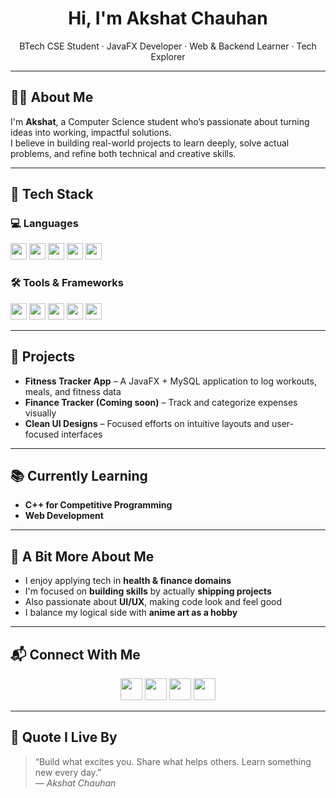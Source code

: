 <h1 align="center">Hi, I'm Akshat Chauhan</h1>
<p align="center">
  BTech CSE Student · JavaFX Developer · Web & Backend Learner · Tech Explorer
</p>

---

## 👨‍💻 About Me

I'm **Akshat**, a Computer Science student who’s passionate about turning ideas into working, impactful solutions.  
I believe in building real-world projects to learn deeply, solve actual problems, and refine both technical and creative skills.

---

## 🧰 Tech Stack

### 💻 Languages
<p>
  <img src="https://img.shields.io/badge/Java-007396?style=flat&logo=java&logoColor=white" height="26"/>
  <img src="https://img.shields.io/badge/C++-00599C?style=flat&logo=c%2B%2B&logoColor=white" height="26"/>
  <img src="https://img.shields.io/badge/HTML5-E34F26?style=flat&logo=html5&logoColor=white" height="26"/>
  <img src="https://img.shields.io/badge/CSS3-1572B6?style=flat&logo=css3&logoColor=white" height="26"/>
  <img src="https://img.shields.io/badge/JavaScript-F7DF1E?style=flat&logo=javascript&logoColor=black" height="26"/>
</p>

### 🛠️ Tools & Frameworks
<p>
  <img src="https://img.shields.io/badge/JavaFX-FF7800?style=flat&logo=java&logoColor=white" height="26"/>
  <img src="https://img.shields.io/badge/MySQL-4479A1?style=flat&logo=mysql&logoColor=white" height="26"/>
  <img src="https://img.shields.io/badge/IntelliJ_IDEA-000000?style=flat&logo=intellij-idea&logoColor=white" height="26"/>
  <img src="https://img.shields.io/badge/VS_Code-007ACC?style=flat&logo=visual-studio-code&logoColor=white" height="26"/>
  <img src="https://img.shields.io/badge/Git-F05032?style=flat&logo=git&logoColor=white" height="26"/>
</p>

---

## 🧩 Projects

- **Fitness Tracker App** – A JavaFX + MySQL application to log workouts, meals, and fitness data  
- **Finance Tracker (Coming soon)** – Track and categorize expenses visually  
- **Clean UI Designs** – Focused efforts on intuitive layouts and user-focused interfaces

---

## 📚 Currently Learning

- **C++ for Competitive Programming** 
- **Web Development** 

---

## 🧠 A Bit More About Me

- I enjoy applying tech in **health & finance domains**  
- I'm focused on **building skills** by actually **shipping projects**  
- Also passionate about **UI/UX**, making code look and feel good  
- I balance my logical side with **anime art as a hobby**

---

## 📬 Connect With Me

<div align="center">
  <a href="mailto:chauhanakshat50@gmail.com" target="_blank" style="text-decoration: none;">
    <img src="https://img.shields.io/badge/Email-D14836?style=for-the-badge&logo=gmail&logoColor=white" height="35" />
  </a>
  <a href="https://www.linkedin.com/in/akshat-chauhan-ba2a64326/" target="_blank" style="text-decoration: none;">
    <img src="https://img.shields.io/badge/LinkedIn-0A66C2?style=for-the-badge&logo=linkedin&logoColor=white" height="35" />
  </a>
  <a href="https://leetcode.com/u/Akshat_Chauhan_7/" target="_blank" style="text-decoration: none;">
    <img src="https://img.shields.io/badge/LeetCode-FFA116?style=for-the-badge&logo=leetcode&logoColor=white" height="35" />
  </a>
  <a href="https://github.com/AkshatChauhan7" target="_blank" style="text-decoration: none;">
    <img src="https://img.shields.io/badge/GitHub-181717?style=for-the-badge&logo=github&logoColor=white" height="35" />
  </a>
</div>


---

## 💬 Quote I Live By

> “Build what excites you. Share what helps others. Learn something new every day.”  
> — *Akshat Chauhan*
